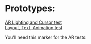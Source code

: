 # Prototypes:    #
  
[AR Lighting and Cursor test](https://sycrus.github.io/parallel_test/lighting-cursor.html) \
[Layout, Text, Animation test](https://parallel-layout-1.glitch.me/)

You'll need this marker for the AR tests:

